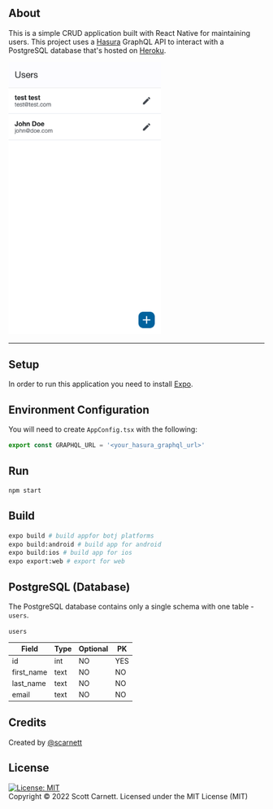 ## About

This is a simple CRUD application built with React Native for maintaining users. This project uses a [Hasura](https://www.hasura.io/) GraphQL API to interact with a PostgreSQL database that's hosted on [Heroku](https://www.heroku.com/).

<img src="docs/images/screen.png" width="300" />

---

## Setup

In order to run this application you need to install [Expo](https://expo.dev/).

## Environment Configuration

You will need to create `AppConfig.tsx` with the following:

```typescript
export const GRAPHQL_URL = '<your_hasura_graphql_url>'
```

## Run

```bash
npm start
```

## Build
```bash
expo build # build appfor botj platforms
expo build:android # build app for android
expo build:ios # build app for ios
expo export:web # export for web
```

## PostgreSQL (Database)

The PostgreSQL database contains only a single schema with one table - `users`.

`users`

| Field      | Type | Optional | PK  |
| -----------|------|----------|-----|
| id         | int  | NO       | YES |
| first_name | text | NO       | NO  |
| last_name  | text | NO       | NO  |
| email      | text | NO       | NO  |

## Credits
Created by [@scarnett](https://github.com/scarnett/)

## License
[![License: MIT](https://img.shields.io/badge/License-MIT-yellow.svg)](https://opensource.org/licenses/MIT)  
Copyright &copy; 2022 Scott Carnett. Licensed under the MIT License (MIT)
